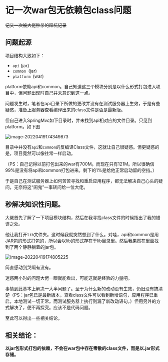 # 记一次war包无依赖包class问题

~~记又一次被大佬秒杀的踩坑记录~~

## 问题起源

项目结构大致如下：

- `api` (jar)
- `common `(jar)
- `platform `(war)

platform依赖api和common。自己知道这三个模块分别是以什么形式打包进入项目中，但问题出现时自己并未意识到这一点。

问题发生时，笔者在api目录下所做的更改并没有在测试服务器上生效，于是有些疑惑，准备上服务器查看编译出来的class文件是否是最新版。

但自己进入SpringMvc如下目录时，并未找到api相对应的文件目录。只见到platform。如下图

![image-20220419174349873](https://my-first-picture-bed.oss-cn-guangzhou.aliyuncs.com/pic-bed/202204191743994.png)

目录中并没有`api`和`common`的反编译Class文件，这就让自己很疑惑。但更疑惑的是，项目竟然可以像往常一样启动。

（PS：自己记得以前打包出来的war有700M。而现在只有121M。所以很确信99%是没有将api和common打包进来。剩下的1%是给他正常启动留的空挡。）

于是自己在测试服务器上如何苦苦寻找和重启应用程序，都无法解决自己心头的疑问，无奈将这“闹鬼”一事转问给一位大佬。

## 秒解决知识性问题。

大佬首先了解了一下项目模块结构，然后在我寻找class文件的时候指出了我的错误之处。

他让我打开`lib`文件夹。这时候我就突然想到了什么。对哇，api和common是用JAR包的形式打包的，所以会以lib的形式存在于lib目录里。然后我果然在里面找到了两个静静躺着的jar包。

![image-20220419174805225](https://my-first-picture-bed.oss-cn-guangzhou.aliyuncs.com/pic-bed/202204191748253.png)

简直感动到哭啊有没有。

迷惑两小时的问题大佬一眼就能看出，可能这就是经验的力量吧。

事情到此基本上解决一大半问题了。至于为什么新的改动没有生效，仍旧没有搞清楚（PS：jar包已是最新版本，查看class文件可以看到新增语句，应用程序已重启，本地测试一切正常。而测试服务器上执行则漏了新改动语句。）但用另外的方式解决了，便不再探究。应该不是代码问题。

至此可以得出一些相关结论。

## 相关结论：

**以jar包形式打包的依赖，不会在war包中存在零散的class文件，而是以.jar形式存储。**